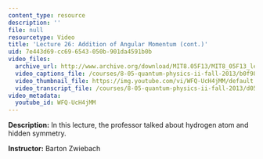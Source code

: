 ```yaml
---
content_type: resource
description: ''
file: null
resourcetype: Video
title: 'Lecture 26: Addition of Angular Momentum (cont.)'
uid: 7e443d69-cc69-6543-050b-901da4591b0b
video_files:
  archive_url: http://www.archive.org/download/MIT8.05F13/MIT8_05F13_lec26_300k.mp4
  video_captions_file: /courses/8-05-quantum-physics-ii-fall-2013/b0f988ea0fd95ced81fa610ab5b8b82c_WFQ-UcH4jMM.vtt
  video_thumbnail_file: https://img.youtube.com/vi/WFQ-UcH4jMM/default.jpg
  video_transcript_file: /courses/8-05-quantum-physics-ii-fall-2013/d056ebbe354650f9a89bc7c1fb76c6b1_WFQ-UcH4jMM.pdf
video_metadata:
  youtube_id: WFQ-UcH4jMM
---
```


**Description:** In this lecture, the professor talked about hydrogen atom and hidden symmetry.

**Instructor:** Barton Zwiebach